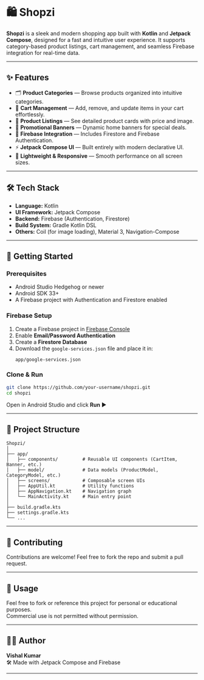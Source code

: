 
# 🛍️ Shopzi

**Shopzi** is a sleek and modern shopping app built with **Kotlin** and **Jetpack Compose**, designed for a fast and intuitive user experience. It supports category-based product listings, cart management, and seamless Firebase integration for real-time data.

---

## ✨ Features

- 🗂️ **Product Categories** — Browse products organized into intuitive categories.
- 🛒 **Cart Management** — Add, remove, and update items in your cart effortlessly.
- 🧾 **Product Listings** — See detailed product cards with price and image.
- 📢 **Promotional Banners** — Dynamic home banners for special deals.
- 🔐 **Firebase Integration** — Includes Firestore and Firebase Authentication.
- ⚡ **Jetpack Compose UI** — Built entirely with modern declarative UI.
- 🌙 **Lightweight & Responsive** — Smooth performance on all screen sizes.

---

## 🛠️ Tech Stack

- **Language:** Kotlin
- **UI Framework:** Jetpack Compose
- **Backend:** Firebase (Authentication, Firestore)
- **Build System:** Gradle Kotlin DSL
- **Others:** Coil (for image loading), Material 3, Navigation-Compose

---


## 🚀 Getting Started

### Prerequisites

- Android Studio Hedgehog or newer
- Android SDK 33+
- A Firebase project with Authentication and Firestore enabled

### Firebase Setup

1. Create a Firebase project in [Firebase Console](https://console.firebase.google.com/)
2. Enable **Email/Password Authentication**
3. Create a **Firestore Database**
4. Download the `google-services.json` file and place it in:
   ```
   app/google-services.json
   ```

### Clone & Run

```bash
git clone https://github.com/your-username/shopzi.git
cd shopzi
```

Open in Android Studio and click **Run** ▶️

---

## 📁 Project Structure

```
Shopzi/
│
├── app/
│   ├── components/         # Reusable UI components (CartItem, Banner, etc.)
│   ├── model/              # Data models (ProductModel, CategoryModel, etc.)
│   ├── screens/            # Composable screen UIs
│   ├── AppUtil.kt          # Utility functions
│   ├── AppNavigation.kt    # Navigation graph
│   └── MainActivity.kt     # Main entry point
│
├── build.gradle.kts
├── settings.gradle.kts
└── ...
```

---

## 🤝 Contributing

Contributions are welcome! Feel free to fork the repo and submit a pull request.

---

## 📝 Usage

Feel free to fork or reference this project for personal or educational purposes.  
Commercial use is not permitted without permission.

---

## 🙋‍♂️ Author

**Vishal Kumar**  
🛠️ Made with Jetpack Compose and Firebase

---
